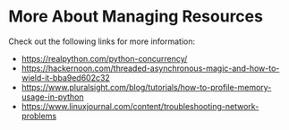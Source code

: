 # More About Managing Resources

Check out the following links for more information:

* https://realpython.com/python-concurrency/
* https://hackernoon.com/threaded-asynchronous-magic-and-how-to-wield-it-bba9ed602c32
* https://www.pluralsight.com/blog/tutorials/how-to-profile-memory-usage-in-python
* https://www.linuxjournal.com/content/troubleshooting-network-problems

